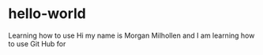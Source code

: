 # hello-world
Learning how to use
Hi my name is Morgan Milhollen and I am learning how to use Git Hub for
